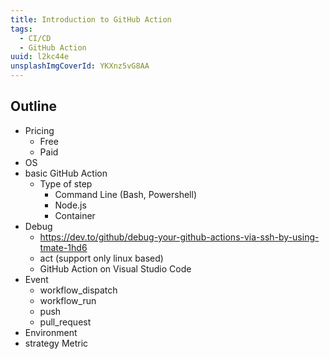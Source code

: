 ```yaml
---
title: Introduction to GitHub Action
tags:
  - CI/CD
  - GitHub Action
uuid: l2kc44e
unsplashImgCoverId: YKXnz5vG8AA
---
```


## Outline
- Pricing
  - Free
  - Paid
- OS
- basic GitHub Action
  - Type of step
    - Command Line (Bash, Powershell)
    - Node.js
    - Container
- Debug
  - https://dev.to/github/debug-your-github-actions-via-ssh-by-using-tmate-1hd6
  - act (support only linux based)
  - GitHub Action on Visual Studio Code
- Event
  - workflow_dispatch
  - workflow_run
  - push
  - pull_request
- Environment
- strategy Metric
